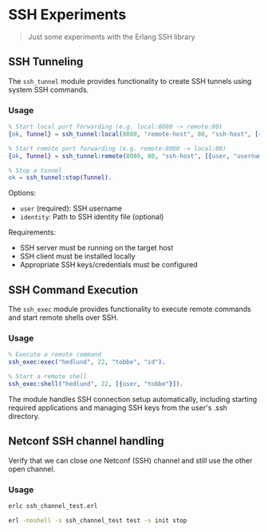 # SSH Experiments
> Just some experiments with the Erlang SSH library

## SSH Tunneling

The `ssh_tunnel` module provides functionality to create SSH tunnels using system SSH commands.

### Usage

```erlang
% Start local port forwarding (e.g. local:8080 -> remote:80)
{ok, Tunnel} = ssh_tunnel:local(8080, "remote-host", 80, "ssh-host", [{user, "username"}]).

% Start remote port forwarding (e.g. remote:8080 -> local:80)
{ok, Tunnel} = ssh_tunnel:remote(8080, 80, "ssh-host", [{user, "username"}]).

% Stop a tunnel
ok = ssh_tunnel:stop(Tunnel).
```

Options:
- `user` (required): SSH username
- `identity`: Path to SSH identity file (optional)

Requirements:
- SSH server must be running on the target host
- SSH client must be installed locally
- Appropriate SSH keys/credentials must be configured

## SSH Command Execution

The `ssh_exec` module provides functionality to execute remote commands and start remote shells over SSH.

### Usage

```erlang
% Execute a remote command
ssh_exec:exec("hedlund", 22, "tobbe", "id").

% Start a remote shell
ssh_exec:shell("hedlund", 22, [{user, "tobbe"}]).
```

The module handles SSH connection setup automatically, including starting required applications and managing SSH keys from the user's .ssh directory.

## Netconf SSH channel handling

Verify that we can close one Netconf (SSH) channel and still use the other open channel.

### Usage

```bash
erlc ssh_channel_test.erl

erl -noshell -s ssh_channel_test test -s init stop
```
